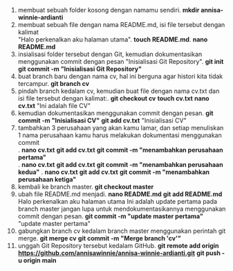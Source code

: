 1. membuat sebuah folder kosong dengan namamu sendiri. **mkdir annisa-winnie-ardianti**
2. membuat sebuah file dengan nama README.md, isi file tersebut dengan kalimat  
"Halo perkenalkan aku halaman utama". **touch README.md**. **nano README.md**
3. insialisasi folder tersebut dengan Git, kemudian dokumentasikan menggunakan commit dengan pesan "Inisialisasi Git Repository". **git init** **git commit -m "Inisialisasi Git Repository"**
4. buat branch baru dengan nama cv, hal ini berguna agar histori kita tidak tercampur. **git branch cv**
5. pindah branch kedalam cv, kemudian buat file dengan nama cv.txt dan isi file tersebut dengan kalimat:. **git checkout cv** **touch cv.txt** **nano cv.txt** 
"Ini adalah file CV"
6. kemudian dokumentasikan menggunakan commit dengan pesan. **git commit -m "Inisialisasi CV"** **git add cv.txt**
"Inisialisasi CV"
7. tambahkan 3 perusahaan yang akan kamu lamar, dan setiap menuliskan 1 nama perusahaan kamu harus melakukan dokumentasi menggunakan commit  
. **nano cv.txt** **git add cv.txt** **git commit -m "menambahkan perusahaan pertama"**  
. **nano cv.txt** **git add cv.txt** **git commit -m "menambahkan perusahaan kedua"**
. **nano cv.txt** **git add cv.txt** **git commit -m "menambahkan perusahaan ketiga"**
8. kembali ke branch master. **git checkout master**
9. ubah file README.md menjadi. **nano README.md** **git add README.md**
Halo perkenalkan aku halaman utama
Ini adalah update pertama pada branch master
jangan lupa untuk mendokumentasikannya menggunakan commit dengan pesan. **git commit -m "update master pertama"**
"update master pertama"
10. gabungkan branch cv kedalam branch master menggunakan perintah git merge. **git merge cv** **git commit -m "Merge branch 'cv'"**
11. unggah Git Repository tersebut kedalam GitHub. **git remote add origin https://github.com/annisawinnie/annisa-winnie-ardianti.git** **git push -u origin main**


 
 
 
